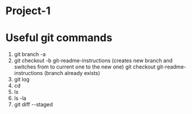 # Project-1

# Useful git commands 
1. git branch -a
2. git checkout -b git-readme-instructions (creates new branch and switches from to current one to the new one)
git checkout git-readme-instructions (branch already exists)
3. git log
4. cd
5. ls
6. ls -la
7. git diff --staged 
